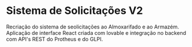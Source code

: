# Sistema de Solicitações V2

Recriação do sistema de seolicitações ao Almoxarifado e ao Armazém. Aplicação de interface React criada com lovable e integração no backend com API's REST do Protheus e do GLPI.